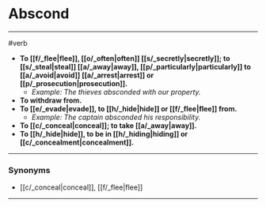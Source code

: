# Abscond
---
#verb
- **To [[f/_flee|flee]], [[o/_often|often]] [[s/_secretly|secretly]]; to [[s/_steal|steal]] [[a/_away|away]], [[p/_particularly|particularly]] to [[a/_avoid|avoid]] [[a/_arrest|arrest]] or [[p/_prosecution|prosecution]].**
	- _Example: The thieves absconded with our property._
- **To withdraw from.**
- **To [[e/_evade|evade]], to [[h/_hide|hide]] or [[f/_flee|flee]] from.**
	- _Example: The captain absconded his responsibility._
- **To [[c/_conceal|conceal]]; to take [[a/_away|away]].**
- **To [[h/_hide|hide]], to be in [[h/_hiding|hiding]] or [[c/_concealment|concealment]].**
---
### Synonyms
- [[c/_conceal|conceal]], [[f/_flee|flee]]
---
